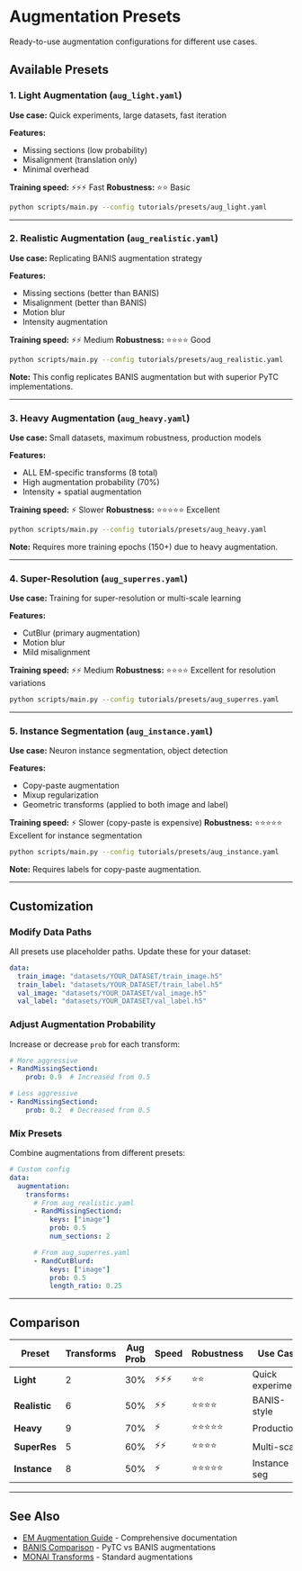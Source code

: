 # Augmentation Presets

Ready-to-use augmentation configurations for different use cases.

## Available Presets

### 1. Light Augmentation (`aug_light.yaml`)
**Use case:** Quick experiments, large datasets, fast iteration

**Features:**
- Missing sections (low probability)
- Misalignment (translation only)
- Minimal overhead

**Training speed:** ⚡⚡⚡ Fast
**Robustness:** ⭐⭐ Basic

```bash
python scripts/main.py --config tutorials/presets/aug_light.yaml
```

---

### 2. Realistic Augmentation (`aug_realistic.yaml`)
**Use case:** Replicating BANIS augmentation strategy

**Features:**
- Missing sections (better than BANIS)
- Misalignment (better than BANIS)
- Motion blur
- Intensity augmentation

**Training speed:** ⚡⚡ Medium
**Robustness:** ⭐⭐⭐⭐ Good

```bash
python scripts/main.py --config tutorials/presets/aug_realistic.yaml
```

**Note:** This config replicates BANIS augmentation but with superior PyTC implementations.

---

### 3. Heavy Augmentation (`aug_heavy.yaml`)
**Use case:** Small datasets, maximum robustness, production models

**Features:**
- ALL EM-specific transforms (8 total)
- High augmentation probability (70%)
- Intensity + spatial augmentation

**Training speed:** ⚡ Slower
**Robustness:** ⭐⭐⭐⭐⭐ Excellent

```bash
python scripts/main.py --config tutorials/presets/aug_heavy.yaml
```

**Note:** Requires more training epochs (150+) due to heavy augmentation.

---

### 4. Super-Resolution (`aug_superres.yaml`)
**Use case:** Training for super-resolution or multi-scale learning

**Features:**
- CutBlur (primary augmentation)
- Motion blur
- Mild misalignment

**Training speed:** ⚡⚡ Medium
**Robustness:** ⭐⭐⭐⭐ Excellent for resolution variations

```bash
python scripts/main.py --config tutorials/presets/aug_superres.yaml
```

---

### 5. Instance Segmentation (`aug_instance.yaml`)
**Use case:** Neuron instance segmentation, object detection

**Features:**
- Copy-paste augmentation
- Mixup regularization
- Geometric transforms (applied to both image and label)

**Training speed:** ⚡ Slower (copy-paste is expensive)
**Robustness:** ⭐⭐⭐⭐⭐ Excellent for instance segmentation

```bash
python scripts/main.py --config tutorials/presets/aug_instance.yaml
```

**Note:** Requires labels for copy-paste augmentation.

---

## Customization

### Modify Data Paths
All presets use placeholder paths. Update these for your dataset:

```yaml
data:
  train_image: "datasets/YOUR_DATASET/train_image.h5"
  train_label: "datasets/YOUR_DATASET/train_label.h5"
  val_image: "datasets/YOUR_DATASET/val_image.h5"
  val_label: "datasets/YOUR_DATASET/val_label.h5"
```

### Adjust Augmentation Probability
Increase or decrease `prob` for each transform:

```yaml
# More aggressive
- RandMissingSectiond:
    prob: 0.9  # Increased from 0.5

# Less aggressive
- RandMissingSectiond:
    prob: 0.2  # Decreased from 0.5
```

### Mix Presets
Combine augmentations from different presets:

```yaml
# Custom config
data:
  augmentation:
    transforms:
      # From aug_realistic.yaml
      - RandMissingSectiond:
          keys: ["image"]
          prob: 0.5
          num_sections: 2

      # From aug_superres.yaml
      - RandCutBlurd:
          keys: ["image"]
          prob: 0.5
          length_ratio: 0.25
```

---

## Comparison

| Preset | Transforms | Aug Prob | Speed | Robustness | Use Case |
|--------|-----------|----------|-------|------------|----------|
| **Light** | 2 | 30% | ⚡⚡⚡ | ⭐⭐ | Quick experiments |
| **Realistic** | 6 | 50% | ⚡⚡ | ⭐⭐⭐⭐ | BANIS-style |
| **Heavy** | 9 | 70% | ⚡ | ⭐⭐⭐⭐⭐ | Production |
| **SuperRes** | 5 | 60% | ⚡⚡ | ⭐⭐⭐⭐ | Multi-scale |
| **Instance** | 8 | 50% | ⚡ | ⭐⭐⭐⭐⭐ | Instance seg |

---

## See Also

- [EM Augmentation Guide](../../.claude/EM_AUGMENTATION_GUIDE.md) - Comprehensive documentation
- [BANIS Comparison](../../.claude/PHASE6_COMPARISON.md) - PyTC vs BANIS augmentations
- [MONAI Transforms](https://docs.monai.io/en/stable/transforms.html) - Standard augmentations

